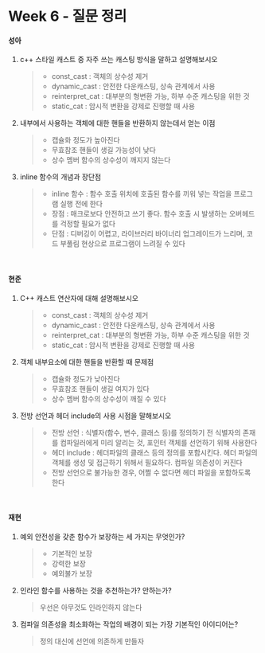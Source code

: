 # Week 6 - 질문 정리

#### 성아

1. c++ 스타일 캐스트 중 자주 쓰는 캐스팅 방식을 말하고 설명해보시오

   > - const_cast : 객체의 상수성 제거
   > - dynamic_cast : 안전한 다운캐스팅, 상속 관계에서 사용
   > - reinterpret_cat : 대부분의 형변환 가능, 하부 수준 캐스팅을 위한 것
   > - static_cat : 암시적 변환을 강제로 진행할 때 사용
   
2. 내부에서 사용하는 객체에 대한 핸들을 반환하지 않는데서 얻는 이점

   > - 캡슐화 정도가 높아진다
   > - 무효참조 핸들이 생길 가능성이 낮다
   > - 상수 멤버 함수의 상수성이 깨지지 않는다
   
3. inline 함수의 개념과 장단점

   > - inline 함수 : 함수 호출 위치에 호출된 함수를 끼워 넣는 작업을 프로그램 실행 전에 한다
   > - 장점 : 매크로보다 안전하고 쓰기 좋다. 함수 호출 시 발생하는 오버헤드를 걱정할 필요가 없다
   > - 단점 : 디버깅이 어렵고, 라이브러리 바이너리 업그레이드가 느리며, 코드 부풀림 현상으로 프로그램이 느려질 수 있다

<br>

#### 현준

1. C++ 캐스트 연산자에 대해 설명해보시오

   > - const_cast : 객체의 상수성 제거
   > - dynamic_cast : 안전한 다운캐스팅, 상속 관계에서 사용
   > - reinterpret_cat : 대부분의 형변환 가능, 하부 수준 캐스팅을 위한 것
   > - static_cat : 암시적 변환을 강제로 진행할 때 사용
   
2. 객체 내부요소에 대한 핸들을 반환할 때 문제점

   > - 캡슐화 정도가 낮아진다
   > - 무효참조 핸들이 생길 여지가 있다
   > - 상수 멤버 함수의 상수성이 깨질 수 있다

3. 전방 선언과 헤더 include의 사용 시점을 말해보시오

   > - 전방 선언 : 식별자(함수, 변수, 클래스 등)를 정의하기 전 식별자의 존재를 컴파일러에게 미리 알리는 것, 포인터 객체를 선언하기 위해 사용한다
   > - 헤더 include : 헤더파일의 클래스 등의 정의를 포함시킨다. 헤더 파일의 객체를 생성 및 접근하기 위해서 필요하다. 컴파일 의존성이 커진다
   > - 전방 선언으로 불가능한 경우, 어쩔 수 없다면 헤더 파일을 포함하도록 한다


<br>

#### 재현

1. 예외 안전성을 갖춘 함수가 보장하는 세 가지는 무엇인가?

   > - 기본적인 보장
   > - 강력한 보장
   > - 예외불가 보장

2. 인라인 함수를 사용하는 것을 추천하는가? 안하는가?

   > 우선은 아무것도 인라인하지 않는다

3. 컴파일 의존성을 최소화하는 작업의 배경이 되는 가장 기본적인 아이디어는?

   > 정의 대신에 선언에 의존하게 만들자
